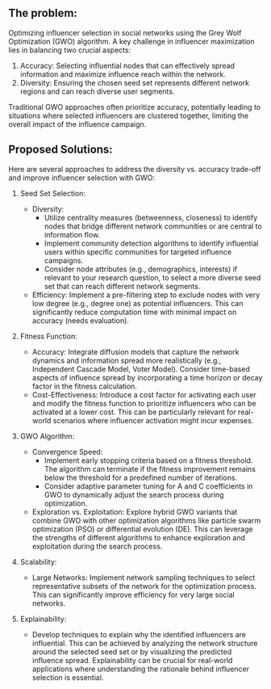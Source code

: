 ## The problem:
Optimizing influencer selection in social networks using the Grey Wolf Optimization (GWO) algorithm. A key challenge in influencer maximization lies in balancing two crucial aspects:

1. Accuracy: Selecting influential nodes that can effectively spread information and maximize influence reach within the network.
2. Diversity:  Ensuring the chosen seed set represents different network regions and can reach diverse user segments.

Traditional GWO approaches often prioritize accuracy, potentially leading to situations where selected influencers are clustered together, limiting the overall impact of the influence campaign.

## Proposed Solutions:

Here are several approaches to address the diversity vs. accuracy trade-off and improve influencer selection with GWO:

1. Seed Set Selection:
    - Diversity:
        - Utilize centrality measures (betweenness, closeness) to identify nodes that bridge different network communities or are central to information flow.
        - Implement community detection algorithms to identify influential users within specific communities for targeted influence campaigns.
        - Consider node attributes (e.g., demographics, interests) if relevant to your research question, to select a more diverse seed set that can reach different network segments.
    - Efficiency: Implement a pre-filtering step to exclude nodes with very low degree (e.g., degree one) as potential influencers. This can significantly reduce computation time with minimal impact on accuracy (needs evaluation).

2. Fitness Function:
    - Accuracy:
    Integrate diffusion models that capture the network dynamics and information spread more realistically (e.g., Independent Cascade Model, Voter Model).
    Consider time-based aspects of influence spread by incorporating a time horizon or decay factor in the fitness calculation.
    - Cost-Effectiveness: Introduce a cost factor for activating each user and modify the fitness function to prioritize influencers who can be activated at a lower cost. This can be particularly relevant for real-world scenarios where influencer activation might incur expenses.

3. GWO Algorithm:
    - Convergence Speed:
        - Implement early stopping criteria based on a fitness threshold. The algorithm can terminate if the fitness improvement remains below the threshold for a predefined number of iterations.
        - Consider adaptive parameter tuning for A and C coefficients in GWO to dynamically adjust the search process during optimization.
    - Exploration vs. Exploitation:
    Explore hybrid GWO variants that combine GWO with other optimization algorithms like particle swarm optimization (PSO) or differential evolution (DE). This can leverage the strengths of different algorithms to enhance exploration and exploitation during the search process.

4. Scalability:
    - Large Networks: Implement network sampling techniques to select representative subsets of the network for the optimization process. This can significantly improve efficiency for very large social networks.


5. Explainability:
    - Develop techniques to explain why the identified influencers are influential. This can be achieved by analyzing the network structure around the selected seed set or by visualizing the predicted influence spread.
    Explainability can be crucial for real-world applications where understanding the rationale behind influencer selection is essential.
